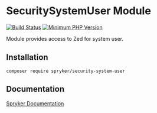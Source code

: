 # SecuritySystemUser Module
[![Build Status](https://travis-ci.org/spryker/security-system-user.svg)](https://travis-ci.org/spryker/security-system-user)
[![Minimum PHP Version](https://img.shields.io/badge/php-%3E%3D%207.2-8892BF.svg)](https://php.net/)

Module provides access to Zed for system user.

## Installation

```
composer require spryker/security-system-user
```

## Documentation

[Spryker Documentation](https://academy.spryker.com/developing_with_spryker/module_guide/modules.html)
